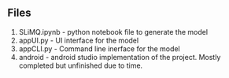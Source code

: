 ## Files
1. SLiMQ.ipynb - python notebook file to generate the model
2. appUI.py - UI interface for the model
3. appCLI.py - Command line inerface for the model
4. android - android studio implementation of the project. Mostly completed but unfinished due to time.
